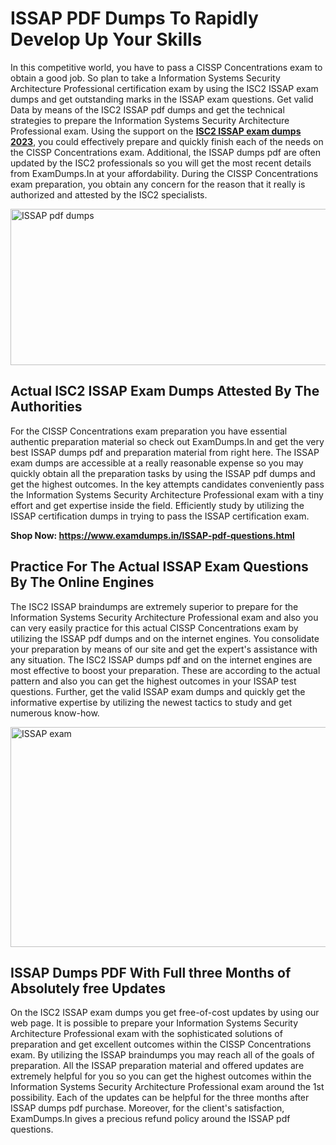 <h1><strong>ISSAP PDF Dumps To Rapidly Develop Up Your Skills</strong></h1>
<p>In this competitive world, you have to pass a CISSP Concentrations exam to obtain a good job. So plan to take a Information Systems Security Architecture Professional certification exam by using the ISC2 ISSAP exam dumps and get outstanding marks in the ISSAP exam questions. Get valid Data by means of the ISC2 ISSAP pdf dumps and get the technical strategies to prepare the Information Systems Security Architecture Professional exam. Using the support on the <strong><a href="https://www.examdumps.in/ISSAP-pdf-questions.html">ISC2 ISSAP exam dumps 2023</a></strong>, you could effectively prepare and quickly finish each of the needs on the CISSP Concentrations exam. Additional, the ISSAP dumps pdf are often updated by the ISC2 professionals so you will get the most recent details from ExamDumps.In at your affordability. During the CISSP Concentrations exam preparation, you obtain any concern for the reason that it really is authorized and attested by the ISC2 specialists.</p>
<p><img src="https://i.ibb.co/zxJwW90/Copy-of-Online-Classes-Twitter-header-post-Made-with-Poster-My-Wall-1.png" alt="ISSAP pdf dumps" width="750" height="250" /></p>
<h2><strong>Actual ISC2 ISSAP Exam Dumps Attested By The Authorities</strong></h2>
<p>For the CISSP Concentrations exam preparation you have essential authentic preparation material so check out ExamDumps.In and get the very best ISSAP dumps pdf and preparation material from right here. The ISSAP exam dumps are accessible at a really reasonable expense so you may quickly obtain all the preparation tasks by using the ISSAP pdf dumps and get the highest outcomes. In the key attempts candidates conveniently pass the Information Systems Security Architecture Professional exam with a tiny effort and get expertise inside the field. Efficiently study by utilizing the ISSAP certification dumps in trying to pass the ISSAP certification exam.</p>
<p><strong>Shop Now:&nbsp;<a href="https://www.examdumps.in/ISSAP-pdf-questions.html">https://www.examdumps.in/ISSAP-pdf-questions.html</a></strong></p>
<h2><strong>Practice For The Actual ISSAP Exam Questions By The Online Engines</strong></h2>
<p>The ISC2 ISSAP braindumps are extremely superior to prepare for the Information Systems Security Architecture Professional exam and also you can very easily practice for this actual CISSP Concentrations exam by utilizing the ISSAP pdf dumps and on the internet engines. You consolidate your preparation by means of our site and get the expert's assistance with any situation. The ISC2 ISSAP dumps pdf and on the internet engines are most effective to boost your preparation. These are according to the actual pattern and also you can get the highest outcomes in your ISSAP test questions. Further, get the valid ISSAP exam dumps and quickly get the informative expertise by utilizing the newest tactics to study and get numerous know-how.</p>
<p><a href="https://www.examdumps.in/ISSAP-pdf-questions.html"><img src="https://i.ibb.co/QkNtdwY/Copy-of-Zoom-Online-Classes-Facebook-Share-Po-Made-with-Poster-My-Wall-1.jpg" alt="ISSAP exam" width="670" height="352" /></a></p>
<h2><strong>ISSAP Dumps PDF With Full three Months of Absolutely free Updates</strong></h2>
<p>On the ISC2 ISSAP exam dumps you get free-of-cost updates by using our web page. It is possible to prepare your Information Systems Security Architecture Professional exam with the sophisticated solutions of preparation and get excellent outcomes within the CISSP Concentrations exam. By utilizing the ISSAP braindumps you may reach all of the goals of preparation. All the ISSAP preparation material and offered updates are extremely helpful for you so you can get the highest outcomes within the Information Systems Security Architecture Professional exam around the 1st possibility. Each of the updates can be helpful for the three months after ISSAP dumps pdf purchase. Moreover, for the client's satisfaction, ExamDumps.In gives a precious refund policy around the ISSAP pdf questions.</p>
